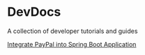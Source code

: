 # DevDocs
A collection of developer tutorials and guides

[Integrate PayPal into Spring Boot Application](widgets/PAYPAL.md)
